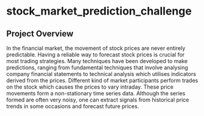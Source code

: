# stock_market_prediction_challenge
## Project Overview
In the financial market, the movement of stock prices are never entirely predictable. Having a reliable 
way to forecast stock prices is crucial for most trading strategies. Many techniques have been 
developed to make predictions, ranging from fundamental techniques that involve analysing 
company financial statements to technical analysis which utilises indicators derived from the prices. 
Different kind of market participants perform trades on the stock which causes the prices to vary 
intraday. These price movements form a non-stationary time series data. Although the series formed 
are often very noisy, one can extract signals from historical price trends in some occasions and 
forecast future prices. 
